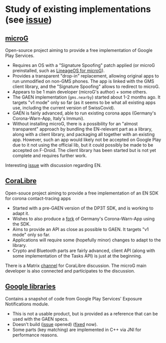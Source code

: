 # Study of existing implementations (see [issue](https://github.com/DP-3T/gaenlib/issues/1))

## [microG](https://microg.org/)
Open-source project aiming to provide a free implementation of Google Play Services.

  - Requires an OS with a "Signature Spoofing" patch applied (or microG preinstalled, such as [LineageOS for microG](https://lineage.microg.org/)).
  - Provides a transparent "drop-in" replacement, allowing original apps to run unmodified on non-GMS phones. The app is linked with the GMS client library, and the "Signature Spoofing" allows to redirect to microG.
  - Appears to be 1 main developer (microG's author) + some others.
  - The GAEN implementation (`gms.nearby`) started about 1-2 months ago. It targets "v1 mode" only so far (as it seems to be what all existing apps use, including the current version of SwissCovid).
  - GAEN is fairly advanced, able to run existing corona apps (Germany's Corona-Warn-App, Italy's Immuni).
  - Without installing microG, there is a possibility for an "almost transparent" approach by bundling the EN-relevant part as a library, along with a client library, and packaging all together with an existing app. However, such an app would likely not be accepted on Google Play due to it not using the official lib, but it could possibly be made to be accepted on F-Droid. The client library has been started but is not yet complete and requires further work.

Interesting [issue](https://github.com/microg/android_packages_apps_GmsCore/issues/1057) with discussion regarding EN.

## [CoraLibre](https://github.com/CoraLibre/CoraLibre-android-sdk)
Open-souce project aiming to provide a free implementation of an EN SDK for corona contact-tracing apps

  - Started with a pre-GAEN version of the DP3T SDK, and is working to adapt it.
  - Wishes to also produce a [fork](https://github.com/CoraLibre/CoraLibre-android) of Germany's Corona-Warn-App using the SDK.
  - Aims to provide an API as close as possible to GAEN. It targets "v1 mode" only so far.
  - Applications will require some (hopefully minor) changes to adapt to the library.
  - Crypto and Bluetooth parts are fairly advanced, client API (along with some implementation of the Tasks API) is just at the beginning.

There is a Matrix [channel](https://app.element.io/#/room/#coralibre:matrix.org) for CoraLibre discussion. The microG main developer is also connected and participates to the discussion.

## [Google libraries](https://github.com/google/exposure-notifications-internals/pull/15)
Contains a snapshot of code from Google Play Services' Exposure Notifications module.

  - This is not a usable product, but is provided as a reference that can be used with the GAEN specs.
  - Doesn't build ([issue](https://github.com/google/exposure-notifications-internals/issues/13) opened) ([fixed](https://github.com/google/exposure-notifications-internals/commit/da29e8f8ec2a3e970e1a435d5e40013b1a0e6172) now).
  - Some parts (key matching) are implemented in C++ via JNI for performance reasons.
